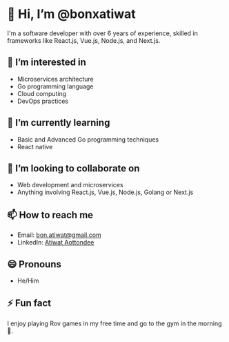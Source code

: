 # 👋 Hi, I’m @bonxatiwat
I'm a software developer with over 6 years of experience, skilled in frameworks like React.js, Vue.js, Node.js, and Next.js. 

## 👀 I’m interested in
- Microservices architecture
- Go programming language
- Cloud computing
- DevOps practices

## 🌱 I’m currently learning
- Basic and Advanced Go programming techniques
- React native

## 💞️ I’m looking to collaborate on
- Web development and microservices
- Anything involving React.js, Vue.js, Node.js, Golang or Next.js

## 📫 How to reach me
- Email: bon.atiwat@gmail.com
- LinkedIn: [Atiwat Aottondee](https://www.linkedin.com/in/atiwat-aottondee/)

## 😄 Pronouns
- He/Him

## ⚡ Fun fact
I enjoy playing Rov games in my free time and go to the gym in the morning 💪.
